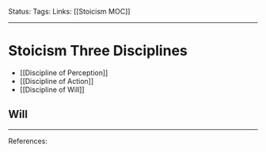 Status:
Tags:
Links: [[Stoicism MOC]]
___
# Stoicism Three Disciplines
- [[Discipline of Perception]]
- [[Discipline of Action]]
- [[Discipline of Will]]
## Will
___
References:
